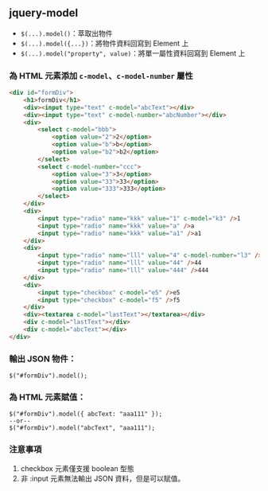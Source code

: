 ## jquery-model

- `$(...).model()`：萃取出物件
- `$(...).model({...})`：將物件資料回寫到 Element 上
- `$(...).model("property", value)`：將單一屬性資料回寫到 Element 上

### 為 HTML 元素添加 `c-model`、`c-model-number` 屬性

```html
<div id="formDiv">
    <h1>formDiv</h1>
    <div><input type="text" c-model="abcText"></div>
    <div><input type="text" c-model-number="abcNumber"></div>
    <div>
        <select c-model="bbb">
            <option value="2">2</option>
            <option value="b">b</option>
            <option value="b2">b2</option>
        </select>
        <select c-model-number="ccc">
            <option value="3">3</option>
            <option value="33">33</option>
            <option value="333">333</option>
        </select>
    </div>
    <div>
        <input type="radio" name="kkk" value="1" c-model="k3" />1
        <input type="radio" name="kkk" value="a" />a
        <input type="radio" name="kkk" value="a1" />a1
    </div>
    <div>
        <input type="radio" name="lll" value="4" c-model-number="l3" />4
        <input type="radio" name="lll" value="44" />44
        <input type="radio" name="lll" value="444" />444
    </div>
    <div>
        <input type="checkbox" c-model="e5" />e5
        <input type="checkbox" c-model="f5" />f5
    </div>
    <div><textarea c-model="lastText"></textarea></div>
    <div c-model="lastText"></div>
    <div c-model="abcText"></div>
</div>
```

### 輸出 JSON 物件：

```
$("#formDiv").model();
```

### 為 HTML 元素賦值：

```
$("#formDiv").model({ abcText: "aaa111" });
--or--
$("#formDiv").model("abcText", "aaa111");
```

### 注意事項

1. checkbox 元素僅支援 boolean 型態
2. 非 :input 元素無法輸出 JSON 資料，但是可以賦值。
